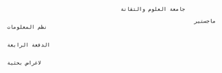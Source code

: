                                          جامعة العلوم والتقانة

                                                                 ماجستير نظم المعلومات                                      

                                                                                    الدفعة الرابعة                                                                                             

                                                                                                لاغراض بحثية                                                                                               
